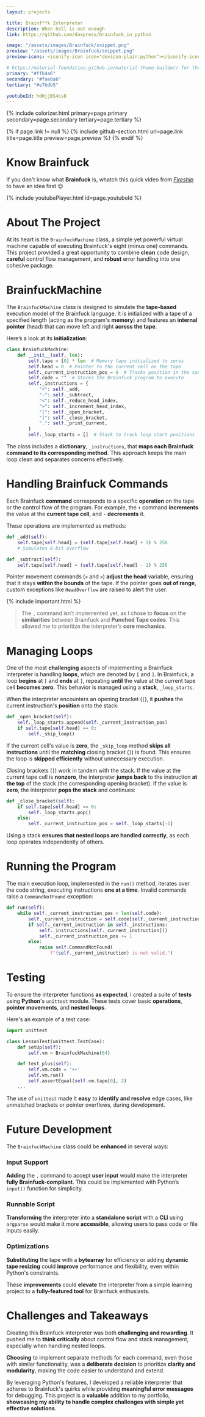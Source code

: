 ```yaml
---
layout: projects

title: Brainf**k Interpreter
description: When hell is not enough
link: https://github.com/daxpress/brainfuck_in_python

image: "/assets/images/Brainfuck/snippet.png"
preview: "/assets/images/Brainfuck/snippet.png"
preview-icons: <iconify-icon icon="devicon-plain:python"></iconify-icon> <iconify-icon icon="file-icons:brainfuck"></iconify-icon> 

# https://material-foundation.github.io/material-theme-builder/ for the palette, just pass the relevant img!
primary: "#ffb4a6"
secondary: "#fae0a6"
tertiary: "#e7bdb5"

youtubeId: hdHjjBS4cs8
---
```


{% include colorizer.html primary=page.primary secondary=page.secondary tertiary=page.tertiary %}

{% if page.link != null %}
{% include github-section.html url=page.link title=page.title preview=page.preview %}
{% endif %}

# Know Brainfuck

If you don't know what **Brainfuck** is, whatch this quick video from
<a href="https://www.youtube.com/channel/UCsBjURrPoezykLs9EqgamOA" target="_blank">*Fireship*</a> to have an idea first 😉

{% include youtubePlayer.html id=page.youtubeId %}

# About The Project

At its heart is the `BrainfuckMachine` class, a simple yet powerful virtual machine
capable of executing Brainfuck's eight (minus one) commands.
This project provided a great opportunity to combine **clean** code design,
**careful** control flow management, and **robust** error handling into one cohesive package.

# BrainfuckMachine

The `BrainfuckMachine` class is designed to simulate the **tape-based** execution model of the Brainfuck language.
It is initialized with a tape of a specified length (acting as the program's **memory**)
and features an **internal pointer** (head) that can move left and right **across the tape**.

Here’s a look at its **initialization**:

```py
class BrainfuckMachine:
    def __init__(self, len):
        self.tape = [0] * len  # Memory tape initialized to zeros
        self.head = 0  # Pointer to the current cell on the tape
        self._current_instruction_pos = 0  # Tracks position in the code
        self.code = ""  # Stores the Brainfuck program to execute
        self._instructions = {
            "+": self._add,
            "-": self._subtract,
            "<": self._reduce_head_index,
            ">": self._increment_head_index,
            "[": self._open_bracket,
            "]": self._close_bracket,
            ".": self._print_current,
        }
        self._loop_starts = []  # Stack to track loop start positions
```

The class includes a **dictionary**, `_instructions`, that **maps each Brainfuck command
to its corresponding method**.
This approach keeps the main loop clean and separates concerns effectively.

# Handling Brainfuck Commands

Each Brainfuck **command** corresponds to a specific **operation** on the tape
or the control flow of the program. For example, the `+` command **increments**
the value at the **current tape cell**, and `-` **decrements** it.

These operations are implemented as methods:

```py
def _add(self):
    self.tape[self.head] = (self.tape[self.head] + 1) % 256
    # Simulates 8-bit overflow

def _subtract(self):
    self.tape[self.head] = (self.tape[self.head] - 1) % 256
```

Pointer movement commands (`<` and `>`) **adjust the head** variable,
ensuring that it stays **within the bounds** of the tape.
If the pointer goes **out of range**, custom exceptions like
`HeadOverflow` are raised to alert the user.

{% include important.html %}
> The `,` command isn’t implemented yet, as I chose to **focus** on the **similarities**
> between Brainfuck and **Punched Tape codes**.
> This allowed me to prioritize the interpreter’s **core mechanics**.

# Managing Loops

One of the most **challenging** aspects of implementing a Brainfuck interpreter is handling **loops**,
which are denoted by `[` and `]`. In Brainfuck, a loop **begins** at `[` and **ends** at `]`,
repeating **until** the value at the current tape cell **becomes zero**.
This behavior is managed using a **stack**, `_loop_starts`.

When the interpreter encounters an opening bracket (`[`),
it **pushes** the current instruction's **position** onto the stack:

```py
def _open_bracket(self):
    self._loop_starts.append(self._current_instruction_pos)
    if self.tape[self.head] == 0:
        self._skip_loop()
```

If the current cell's value is **zero**, the `_skip_loop` method **skips all instructions**
until the **matching** closing bracket (`]`) is found.
This ensures the loop is **skipped efficiently** without unnecessary execution.

Closing brackets (`]`) work in tandem with the stack.
If the value at the current tape cell is **nonzero**,
the interpreter **jumps back** to the instruction **at the top** of the stack (the corresponding opening bracket).
If the value is **zero**, the interpreter **pops the stack** and continues:

```py
def _close_bracket(self):
    if self.tape[self.head] == 0:
        self._loop_starts.pop()
    else:
        self._current_instruction_pos = self._loop_starts[-1]
```

Using a stack **ensures that nested loops are handled correctly**,
as each loop operates independently of others.

# Running the Program

The main execution loop, implemented in the `run()` method,
iterates over the code string, executing instructions **one at a time**.
Invalid commands raise a `CommandNotFound` exception:

```py
def run(self):
    while self._current_instruction_pos < len(self.code):
        self._current_instruction = self.code[self._current_instruction_pos]
        if self._current_instruction in self._instructions:
            self._instructions[self._current_instruction]()
            self._current_instruction_pos += 1
        else:
            raise self.CommandNotFound(
                f"{self._current_instruction} is not valid.")
```

# Testing

To ensure the interpreter functions **as expected**,
I created a suite of **tests** using **Python**'s `unittest` module.
These tests cover basic **operations**, **pointer movements**, and **nested loops**.

Here's an example of a test case:

```py
import unittest

class LessonTest(unittest.TestCase):
    def setUp(self):
        self.vm = BrainfuckMachine(64)

    def test_plus(self):
        self.vm.code = '++'
        self.vm.run()
        self.assertEqual(self.vm.tape[0], 2)
    ...
```

The use of `unittest` made it **easy** to **identify and resolve** edge cases,
like unmatched brackets or pointer overflows, during development.

# Future Development

The `BrainfuckMachine` class could be **enhanced** in several ways:

### Input Support

**Adding** the `,` command to accept **user input** would
make the interpreter **fully Brainfuck-compliant**.
This could be implemented with Python’s `input()` function for simplicity.

### Runnable Script

**Transforming** the interpreter into a **standalone script** with a **CLI**
using `argparse` would make it more **accessible**, allowing users to pass code or file inputs easily.

### Optimizations

**Substituting** the tape with a **bytearray** for efficiency or adding **dynamic tape resizing**
could **improve** performance and flexibility, even within Python's constraints.

These **improvements** could **elevate** the interpreter from a simple learning project
to a **fully-featured tool** for Brainfuck enthusiasts.

# Challenges and Takeaways

Creating this Brainfuck interpreter was both **challenging and rewarding**.
It pushed me to **think critically** about control flow and stack management,
especially when handling nested loops.  

**Choosing** to implement separate methods for each command,
even those with similar functionality, was a **deliberate decision**
to prioritize **clarity and modularity**, making the code easier to understand and extend.

By leveraging Python's features, I developed a reliable interpreter that adheres
to Brainfuck's quirks while providing **meaningful error messages** for debugging.
This project is a **valuable** addition to my portfolio,
**showcasing my ability to handle complex challenges with simple yet effective solutions**.
